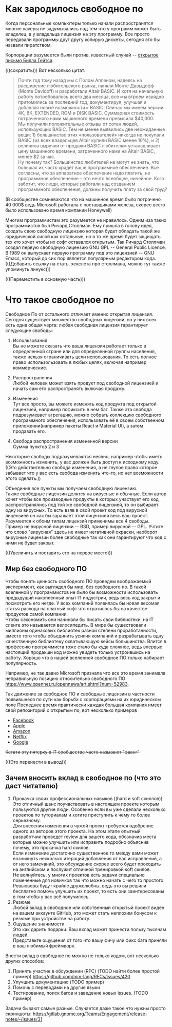 
# Как зародилось свободное по

Когда персональные компьютеры только начали распространятся многие хакеры не задумывались над тем что у программ может быть владелец, а у владельца лицензия на эту программу. Все просто передавали программы друг другу копирую дискеты, сегодня это бы назвали пиратством. 

Корпорации разумеется были против, известный случай -- [открытое письмо Билла Гейтса](https://ru.wikipedia.org/wiki/%D0%9E%D1%82%D0%BA%D1%80%D1%8B%D1%82%D0%BE%D0%B5_%D0%BF%D0%B8%D1%81%D1%8C%D0%BC%D0%BE_%D0%BB%D1%8E%D0%B1%D0%B8%D1%82%D0%B5%D0%BB%D1%8F%D0%BC)

(((сократить)))
Вот несколько цитат:  
>Почти год тому назад мы с Полом Алленом, надеясь на расширение любительского рынка, наняли Монте Давыдофф (Monte Davidoff) и разработали Altair BASIC. И хотя на начальную работу потребовалось всего два месяца, все мы втроем изрядно притомились за последний год, документируя, улучшая и добавляя новые возможности к BASIC. Сейчас мы имеем версии 4K, 8K, EXTENDED, ROM и DISK BASIC. Суммарная стоимость потраченного нами машинного времени превысила $40,000.   
>Мы получили положительные отзывы от сотен людей, использующих BASIC. Тем не менее выявились две неожиданные вещи: 1) большинство этих «пользователей» никогда не покупали BASIC (из всех владельцев Altair купили BASIC менее 10%), и 2) величина выручки от продажи BASIC любителям устанавливает цену машинного времени, затраченного нами на Altair BASIC, менее $2 за час.   
>Ну почему так? Большинство любителей не могут не знать, что большая их часть крадёт ваше программное обеспечение. Все согласны, что за аппаратное обеспечение надо платить, но программное обеспечение – это нечто всеобщее, ничейное. Кого заботит, что люди, которые работали над созданием программного обеспечения, должны получить плату за свой труд?

(В сообществе сомневаются что на машинное время было потрачено 40 000$ ведь Microsoft работала с поставщиками железа, скорее всего было использовано время компании Honeywell)


Многим программистам это разумеется не нравилось. Одним иза таких программистов был Ричард Столлман. Ему пришла в голову идея, создать свою свободную лицензию которая будет обладать такой же юридической силой как остальные, но в то же время будет защищать тех кто хочет чтобы их софт оставался открытым. Так Ричард Столлман создал первую свободную лицензию GNU GPL -- General Public Licence. В 1989 он выпускает первую программу под это лицензией -- GNU Emacs, который до сих пор является популярным редактором кода. 
(((Добавить ссылку  на стать. хекслета про столлмана, можно тут также упоминуть линукс)))  

(((Переместить в основную часть)))  
# Что такое свободное по
Свободное По от остального отличает именно открытая лицензия.
Сегодня существует множество свободных лицензий, но у них всех есть одна общая черта: любая свободная лицензия гарантирует следующие свободы:
1) Использования  
Вы не можете сказать что ваша лицензия работает только в определенной стране или для определенной группы населения, также нельзя ограничивать цели использования. То есть полное право использользовать в любых целях, включая например коммерческие. 

2) Распространения  
Любой человек может взять продукт под свободной лицензией и начать сам его распространять включая продажу. 

3) Изменения  
Тут все просто, вы можете изменять код продукта под открытой лицензией, например пофиксить в нем баг. Также эта свобода подразумевает агрегацию, можно собрать коллекцию свободного программного обеспечения, использовать её в своем собственном приложении(например пакеты React и Material UI), а затем продавать его.

4) Свобода распространения измененной версии  
Сумма пунктов 2 и 3

Некоторые свободы подразумеваются неявно, например чтобы иметь возможность изменить, у вас должен быть доступ к исходному коду. ((Это действительно свобода изменения, а не глупое право которое забывает что у вас есть свобода изменить что-то, но нет возможности этого сделать.))

Объединив все пункты мы получаем свободную лицензию.  
Также свободные лицензии делятся на вирусные и обычные. Если автор хочет чтобы все производные продукты в которых участвует его код распространялись под той же свободной лицензией, то он выбирает одну из вирусных. То есть взяв в свой проект код под вирусной лицензией он как бы заражает этой лицензией весь ваш проект. Разумеется к обоим типам лицензий применимы все 4 свободы. 
Пример не вирусной лицензии -- BSD, пример вирусной -- GPL. Учтите что слово "вирусная" здесь не имеет негативной окраски, наоборот вирусные лицензии более свободные так как они гарантируют что код с ними не будет закрыт.
  
(((Увеличить и поставить его на первое место)))
## Мир без свободного ПО  
Чтобы понять ценность свободного ПО проведем воображаемый эксперимент, как выглядел бы мир, без свободного по. В такой вселенной у программистов не было бы возможности использовать предыдущий накопленный опыт IT индустрии, ведь весь код закрыт и посмотреть его негде. У всех компаний появилась бы новая весомая статья расхода на платный софт что отразилось бы на качестве продуктов самой компании.   
Чтобы сэкономить они начинали бы писать свои библиотеки, на IT сленге это называется велосипедить. В мире бы существовали миллионы одинаковых библиотек разной степени проработанности, вместо того чтобы объединить усилия компаний и разрабатывать одну качественную библиотеку охватывающую кейсы большинства. Влится в профессию программиста тоже стало бы куда сложнее, ведь впервые настоящий продакшн код можно увидеть только устроившись на работу. Хорошо что в нашей вселенной свободное ПО только набирает популярность.

Например, не так давно Microsoft признала что все это время занимала неправильную позицию относительно свободного ПО https://www.opennet.ru/opennews/art.shtml?num=52983.

Так движение за свободное ПО и свободные лицензии в частности  появившееся по сути как борьба с корпорациями на их юридическом поле 
Последнее время практически каждая большая компания имеет свой репозиторий с открытым по, вот несколько примеров
* [Facebook](https://github.com/facebook)
* [Apple](https://github.com/apple)
* [Amazon](https://github.com/amzn)
* [Netflix](https://github.com/Netflix)
* [Google](https://github.com/google)  
  
~~Кстати эту пятерку в IT сообществе часто называют "фаанг"~~


(((Это перенести в вывод)))
## Зачем вносить вклад в свободное по (что это даст читателю)

1) Прокачка своих профессиональных навыков ((hard и soft скиллов))  
Это отличный шанс поучаствовать в настоящем проекте которым пользуются другие люди. Особенно если вы уже сделали несколько проектов по туториалам и хотите приступить к чему то более серьезному.  
Для внесения изменения в чужой проект требуется одобрение одного из авторов этого проекта. На этом этапе опытный разработчик проведет review для вашего кода, обозначив места которые можно улучшить или исправить подробно объяснив почему, это прокачка hard скилов.  
Если изменение достаточно существенное то между вами может возникнуть несколько итераций добавления от вас исправлений, а от него замечаний, это обсуждение скорее всего будет проходить на английском и послужит отличной тренировкой soft скилов.  
Не волнуйтесь, у многих проектов есть задачи специально помеченные для новичков так что можно начать с чего то простого. Ревьюверы будут крайне дружелюбны, ведь это вы решили бесплатно помочь улучшить их проект, то есть они заинтересованы в том чтобы у вас всё получилось.
3) Резюме  
Любой вклад в свободное или собственный открытый проект виден на вашем аккаунте GitHub, это может стать неплохим бонусом к резюме при устройстве на работу.  
4) Ощущение значимости  
Это как дарить подарки. Ваш вклад может принести пользу тысячам людей.  
Представьте ощущения от того что вашу фичу или фикс бага приняли в ваш любимый фреймворк.  

Внести вклад в свободное по можно не только кодом, вот несколько других способов:
1) Принять участие в обсуждении (RFC) (TODO найти более простой пример)
https://github.com/nim-lang/RFCs/issues/420
2) Улучшить документацию (TODO пример)
3) Помочь с переводами на другие языки
4) Тестирование, поиск багов и заведение новых issues. (TODO пример)  
  
Задачи бывают самые разные. Случается даже такое что нужны просто скриншоты: https://gitlab.gnome.org/Teams/Engagement/release-notes/-/issues/31
